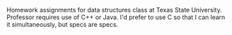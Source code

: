 Homework assignments for data structures class at Texas State University.
Professor requires use of C++ or Java. I'd prefer to use C so that I can learn 
it simultaneously, but specs are specs.
